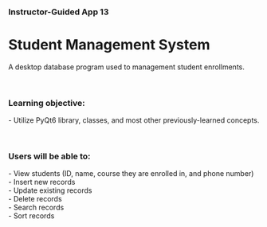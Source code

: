 <h3>Instructor-Guided App 13</h2>
<h1>Student Management System</h1>
<p>A desktop database program used to management student enrollments.</p>
<br>
<h3>Learning objective:</h3>
<p>- Utilize PyQt6 library, classes, and most other previously-learned concepts.</p>
<br>
<h3>Users will be able to:</h3>
<p>- View students (ID, name, course they are enrolled in, and phone number)
<br>- Insert new records
<br>- Update existing records
<br>- Delete records
<br>- Search records
<br>- Sort records</p>
